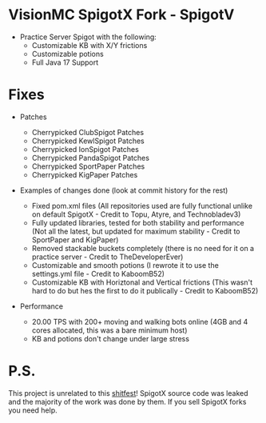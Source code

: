 # VisionMC SpigotX Fork - SpigotV
 
- Practice Server Spigot with the following:
  - Customizable KB with X/Y frictions
  - Customizable potions
  - Full Java 17 Support 

# Fixes

- Patches
  - Cherrypicked ClubSpigot Patches
  - Cherrypicked KewlSpigot Patches
  - Cherrypicked IonSpigot Patches
  - Cherrypicked PandaSpigot Patches
  - Cherrypicked SportPaper Patches
  - Cherrypicked KigPaper Patches

- Examples of changes done (look at commit history for the rest)
  - Fixed pom.xml files (All repositories used are fully functional unlike on default SpigotX - Credit to Topu, Atyre, and Technobladev3)
  - Fully updated libraries, tested for both stability and performance (Not all the latest, but updated for maximum stability - Credit to SportPaper and KigPaper)
  - Removed stackable buckets completely (there is no need for it on a practice server - Credit to TheDeveloperEver)
  - Customizable and smooth potions (I rewrote it to use the settings.yml file - Credit to KaboomB52)
  - Customizable KB with Horiztonal and Vertical frictions (This wasn't hard to do but hes the first to do it publically - Credit to KaboomB52)

- Performance
  - 20.00 TPS with 200+ moving and walking bots online (4GB and 4 cores allocated, this was a bare minimum host)
  - KB and potions don't change under large stress

# P.S.

This project is unrelated to this [shitfest](https://builtbybit.com/threads/spigotv-1-7x-1-8-x-minehq-kb-nspigot-kb-hit-detection-optimized-tick-stack-bukkit-api-chan.454234/)!
SpigotX source code was leaked and the majority of the work was done by them. If you sell SpigotX forks you need help.
